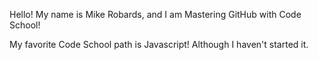 Hello! My name is Mike Robards, and I am Mastering GitHub with Code School!

My favorite Code School path is Javascript! Although I haven't started it.